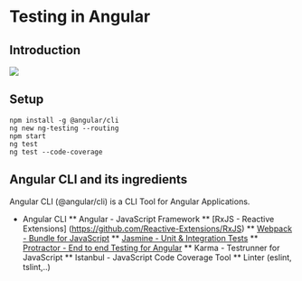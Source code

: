 # Testing in Angular 
## Introduction
![](/Images/Angular_Testing.png)
## Setup
``` 
npm install -g @angular/cli
ng new ng-testing --routing
npm start
ng test
ng test --code-coverage
```

## Angular CLI and its ingredients 

Angular CLI (@angular/cli) is a CLI Tool for Angular Applications.

* Angular CLI
** Angular - JavaScript Framework
** [RxJS - Reactive Extensions] (https://github.com/Reactive-Extensions/RxJS)
** [Webpack - Bundle for JavaScript](https://webpack.js.org/)
**  [Jasmine - Unit & Integration Tests](https://jasmine.github.io/)
**  [Protractor - End to end Testing for Angular](http://www.protractortest.org/#/)
**  Karma - Testrunner for JavaScript
**  Istanbul - JavaScript Code Coverage Tool
**  Linter (eslint, tslint,..)





